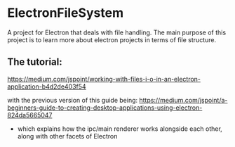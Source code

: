 # ElectronFileSystem
A project for Electron that deals with file handling. The main purpose of this project is to learn more about electron projects in terms of file structure.

## The tutorial:
https://medium.com/jspoint/working-with-files-i-o-in-an-electron-application-b4d2de403f54

with the previous version of this guide being:
https://medium.com/jspoint/a-beginners-guide-to-creating-desktop-applications-using-electron-824da5665047
- which explains how the ipc/main renderer works alongside each other, along with other facets of Electron
